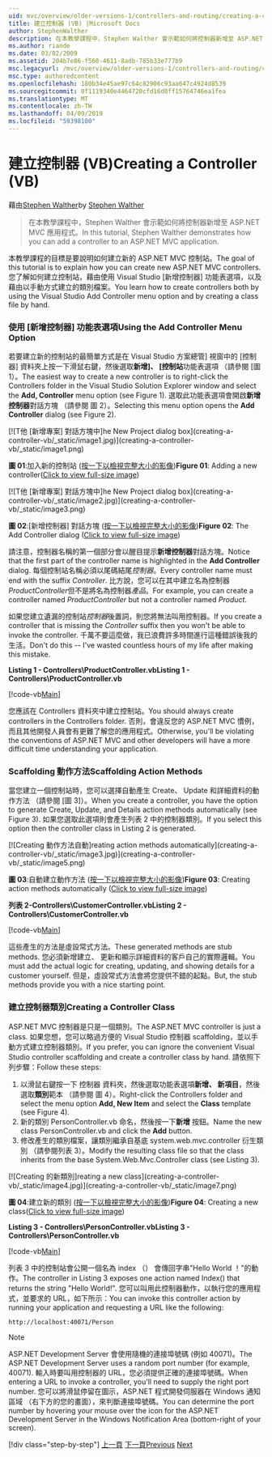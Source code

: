 ```yaml
---
uid: mvc/overview/older-versions-1/controllers-and-routing/creating-a-controller-vb
title: 建立控制器 (VB) |Microsoft Docs
author: StephenWalther
description: 在本教學課程中，Stephen Walther 會示範如何將控制器新增至 ASP.NET MVC 應用程式。
ms.author: riande
ms.date: 03/02/2009
ms.assetid: 204b7e86-f560-4611-8adb-785b33e777b9
msc.legacyurl: /mvc/overview/older-versions-1/controllers-and-routing/creating-a-controller-vb
msc.type: authoredcontent
ms.openlocfilehash: 180b34e45ae97c64c82906c93aa647c4924d8539
ms.sourcegitcommit: 0f1119340e4464720cfd16d0ff15764746ea1fea
ms.translationtype: MT
ms.contentlocale: zh-TW
ms.lasthandoff: 04/09/2019
ms.locfileid: "59398100"
---
```

# <a name="creating-a-controller-vb"></a><span data-ttu-id="cbb98-103">建立控制器 (VB)</span><span class="sxs-lookup"><span data-stu-id="cbb98-103">Creating a Controller (VB)</span></span>

<span data-ttu-id="cbb98-104">藉由[Stephen Walther](https://github.com/StephenWalther)</span><span class="sxs-lookup"><span data-stu-id="cbb98-104">by [Stephen Walther](https://github.com/StephenWalther)</span></span>

> <span data-ttu-id="cbb98-105">在本教學課程中，Stephen Walther 會示範如何將控制器新增至 ASP.NET MVC 應用程式。</span><span class="sxs-lookup"><span data-stu-id="cbb98-105">In this tutorial, Stephen Walther demonstrates how you can add a controller to an ASP.NET MVC application.</span></span>


<span data-ttu-id="cbb98-106">本教學課程的目標是要說明如何建立新的 ASP.NET MVC 控制站。</span><span class="sxs-lookup"><span data-stu-id="cbb98-106">The goal of this tutorial is to explain how you can create new ASP.NET MVC controllers.</span></span> <span data-ttu-id="cbb98-107">您了解如何建立控制站，藉由使用 Visual Studio [新增控制器] 功能表選項，以及藉由以手動方式建立的類別檔案。</span><span class="sxs-lookup"><span data-stu-id="cbb98-107">You learn how to create controllers both by using the Visual Studio Add Controller menu option and by creating a class file by hand.</span></span>

### <a name="using-the-add-controller-menu-option"></a><span data-ttu-id="cbb98-108">使用 [新增控制器] 功能表選項</span><span class="sxs-lookup"><span data-stu-id="cbb98-108">Using the Add Controller Menu Option</span></span>

<span data-ttu-id="cbb98-109">若要建立新的控制站的最簡單方式是在 Visual Studio 方案總管] 視窗中的 [控制器] 資料夾上按一下滑鼠右鍵，然後選取**新增]、 [控制站**功能表選項 （請參閱 [圖 1）。</span><span class="sxs-lookup"><span data-stu-id="cbb98-109">The easiest way to create a new controller is to right-click the Controllers folder in the Visual Studio Solution Explorer window and select the **Add, Controller** menu option (see Figure 1).</span></span> <span data-ttu-id="cbb98-110">選取此功能表選項會開啟**新增控制器**對話方塊 （請參閱 圖 2）。</span><span class="sxs-lookup"><span data-stu-id="cbb98-110">Selecting this menu option opens the **Add Controller** dialog (see Figure 2).</span></span>


[![T<span data-ttu-id="cbb98-111">他 [新增專案] 對話方塊中]</span><span class="sxs-lookup"><span data-stu-id="cbb98-111">he New Project dialog box]</span></span>(creating-a-controller-vb/_static/image1.jpg)](creating-a-controller-vb/_static/image1.png)

<span data-ttu-id="cbb98-112">**圖 01**:加入新的控制站 ([按一下以檢視完整大小的影像](creating-a-controller-vb/_static/image2.png))</span><span class="sxs-lookup"><span data-stu-id="cbb98-112">**Figure 01**: Adding a new controller([Click to view full-size image](creating-a-controller-vb/_static/image2.png))</span></span>


[![T<span data-ttu-id="cbb98-113">他 [新增專案] 對話方塊中]</span><span class="sxs-lookup"><span data-stu-id="cbb98-113">he New Project dialog box]</span></span>(creating-a-controller-vb/_static/image2.jpg)](creating-a-controller-vb/_static/image3.png)

<span data-ttu-id="cbb98-114">**圖 02**:[新增控制器] 對話方塊 ([按一下以檢視完整大小的影像](creating-a-controller-vb/_static/image4.png))</span><span class="sxs-lookup"><span data-stu-id="cbb98-114">**Figure 02**: The Add Controller dialog ([Click to view full-size image](creating-a-controller-vb/_static/image4.png))</span></span>


<span data-ttu-id="cbb98-115">請注意，控制器名稱的第一個部分會以醒目提示**新增控制器**對話方塊。</span><span class="sxs-lookup"><span data-stu-id="cbb98-115">Notice that the first part of the controller name is highlighted in the **Add Controller** dialog.</span></span> <span data-ttu-id="cbb98-116">每個控制站名稱必須以尾碼結尾*控制器*。</span><span class="sxs-lookup"><span data-stu-id="cbb98-116">Every controller name must end with the suffix *Controller*.</span></span> <span data-ttu-id="cbb98-117">比方說，您可以在其中建立名為控制器*ProductController*但不是將名為控制器*產品*。</span><span class="sxs-lookup"><span data-stu-id="cbb98-117">For example, you can create a controller named *ProductController* but not a controller named *Product*.</span></span>


<span data-ttu-id="cbb98-118">如果您建立遺漏的控制站*控制器*後置詞，則您將無法叫用控制器。</span><span class="sxs-lookup"><span data-stu-id="cbb98-118">If you create a controller that is missing the *Controller* suffix then you won't be able to invoke the controller.</span></span> <span data-ttu-id="cbb98-119">千萬不要這麼做，我已浪費許多時間進行這種錯誤後我的生活。</span><span class="sxs-lookup"><span data-stu-id="cbb98-119">Don't do this -- I've wasted countless hours of my life after making this mistake.</span></span>


**<span data-ttu-id="cbb98-120">Listing 1 - Controllers\ProductController.vb</span><span class="sxs-lookup"><span data-stu-id="cbb98-120">Listing 1 - Controllers\ProductController.vb</span></span>**

[!code-vb[Main](creating-a-controller-vb/samples/sample1.vb)]

<span data-ttu-id="cbb98-121">您應該在 Controllers 資料夾中建立控制站。</span><span class="sxs-lookup"><span data-stu-id="cbb98-121">You should always create controllers in the Controllers folder.</span></span> <span data-ttu-id="cbb98-122">否則，會違反您的 ASP.NET MVC 慣例，而且其他開發人員會有更難了解您的應用程式。</span><span class="sxs-lookup"><span data-stu-id="cbb98-122">Otherwise, you'll be violating the conventions of ASP.NET MVC and other developers will have a more difficult time understanding your application.</span></span>

### <a name="scaffolding-action-methods"></a><span data-ttu-id="cbb98-123">Scaffolding 動作方法</span><span class="sxs-lookup"><span data-stu-id="cbb98-123">Scaffolding Action Methods</span></span>

<span data-ttu-id="cbb98-124">當您建立一個控制站時，您可以選擇自動產生 Create、 Update 和詳細資料的動作方法 （請參閱 [圖 3]）。</span><span class="sxs-lookup"><span data-stu-id="cbb98-124">When you create a controller, you have the option to generate Create, Update, and Details action methods automatically (see Figure 3).</span></span> <span data-ttu-id="cbb98-125">如果您選取此選項則會產生列表 2 中的控制器類別。</span><span class="sxs-lookup"><span data-stu-id="cbb98-125">If you select this option then the controller class in Listing 2 is generated.</span></span>


[![C<span data-ttu-id="cbb98-126">reating 動作方法自動]</span><span class="sxs-lookup"><span data-stu-id="cbb98-126">reating action methods automatically]</span></span>(creating-a-controller-vb/_static/image3.jpg)](creating-a-controller-vb/_static/image5.png)

<span data-ttu-id="cbb98-127">**圖 03**:自動建立動作方法 ([按一下以檢視完整大小的影像](creating-a-controller-vb/_static/image6.png))</span><span class="sxs-lookup"><span data-stu-id="cbb98-127">**Figure 03**: Creating action methods automatically ([Click to view full-size image](creating-a-controller-vb/_static/image6.png))</span></span>


**<span data-ttu-id="cbb98-128">列表 2-Controllers\CustomerController.vb</span><span class="sxs-lookup"><span data-stu-id="cbb98-128">Listing 2 - Controllers\CustomerController.vb</span></span>**

[!code-vb[Main](creating-a-controller-vb/samples/sample2.vb)]

<span data-ttu-id="cbb98-129">這些產生的方法是虛設常式方法。</span><span class="sxs-lookup"><span data-stu-id="cbb98-129">These generated methods are stub methods.</span></span> <span data-ttu-id="cbb98-130">您必須新增建立、 更新和顯示詳細資料的客戶自己的實際邏輯。</span><span class="sxs-lookup"><span data-stu-id="cbb98-130">You must add the actual logic for creating, updating, and showing details for a customer yourself.</span></span> <span data-ttu-id="cbb98-131">但是，虛設常式方法會將您提供不錯的起點。</span><span class="sxs-lookup"><span data-stu-id="cbb98-131">But, the stub methods provide you with a nice starting point.</span></span>

### <a name="creating-a-controller-class"></a><span data-ttu-id="cbb98-132">建立控制器類別</span><span class="sxs-lookup"><span data-stu-id="cbb98-132">Creating a Controller Class</span></span>

<span data-ttu-id="cbb98-133">ASP.NET MVC 控制器是只是一個類別。</span><span class="sxs-lookup"><span data-stu-id="cbb98-133">The ASP.NET MVC controller is just a class.</span></span> <span data-ttu-id="cbb98-134">如果您想，您可以略過方便的 Visual Studio 控制器 scaffolding，並以手動方式建立控制器類別。</span><span class="sxs-lookup"><span data-stu-id="cbb98-134">If you prefer, you can ignore the convenient Visual Studio controller scaffolding and create a controller class by hand.</span></span> <span data-ttu-id="cbb98-135">請依照下列步驟：</span><span class="sxs-lookup"><span data-stu-id="cbb98-135">Follow these steps:</span></span>

1. <span data-ttu-id="cbb98-136">以滑鼠右鍵按一下 控制器 資料夾，然後選取功能表選項**新增、 新項目**，然後選取**類別**範本 （請參閱 圖 4）。</span><span class="sxs-lookup"><span data-stu-id="cbb98-136">Right-click the Controllers folder and select the menu option **Add, New Item** and select the **Class** template (see Figure 4).</span></span>
2. <span data-ttu-id="cbb98-137">新的類別 PersonController.vb 命名，然後按一下**新增** 按鈕。</span><span class="sxs-lookup"><span data-stu-id="cbb98-137">Name the new class PersonController.vb and click the **Add** button.</span></span>
3. <span data-ttu-id="cbb98-138">修改產生的類別檔案，讓類別繼承自基底 system.web.mvc.controller 衍生類別 （請參閱列表 3）。</span><span class="sxs-lookup"><span data-stu-id="cbb98-138">Modify the resulting class file so that the class inherits from the base System.Web.Mvc.Controller class (see Listing 3).</span></span>


[![C<span data-ttu-id="cbb98-139">reating 的新類別]</span><span class="sxs-lookup"><span data-stu-id="cbb98-139">reating a new class]</span></span>(creating-a-controller-vb/_static/image4.jpg)](creating-a-controller-vb/_static/image7.png)

<span data-ttu-id="cbb98-140">**圖 04**:建立新的類別 ([按一下以檢視完整大小的影像](creating-a-controller-vb/_static/image8.png))</span><span class="sxs-lookup"><span data-stu-id="cbb98-140">**Figure 04**: Creating a new class([Click to view full-size image](creating-a-controller-vb/_static/image8.png))</span></span>


**<span data-ttu-id="cbb98-141">Listing 3 - Controllers\PersonController.vb</span><span class="sxs-lookup"><span data-stu-id="cbb98-141">Listing 3 - Controllers\PersonController.vb</span></span>**

[!code-vb[Main](creating-a-controller-vb/samples/sample3.vb)]

<span data-ttu-id="cbb98-142">列表 3 中的控制站會公開一個名為 index （） 會傳回字串"Hello World ！"的動作。</span><span class="sxs-lookup"><span data-stu-id="cbb98-142">The controller in Listing 3 exposes one action named Index() that returns the string "Hello World!".</span></span> <span data-ttu-id="cbb98-143">您可以叫用此控制器動作，以執行您的應用程式，並要求的 URL，如下所示：</span><span class="sxs-lookup"><span data-stu-id="cbb98-143">You can invoke this controller action by running your application and requesting a URL like the following:</span></span>

`http://localhost:40071/Person`

> [!NOTE]
> 
> <span data-ttu-id="cbb98-144">ASP.NET Development Server 會使用隨機的連接埠號碼 (例如 40071)。</span><span class="sxs-lookup"><span data-stu-id="cbb98-144">The ASP.NET Development Server uses a random port number (for example, 40071).</span></span> <span data-ttu-id="cbb98-145">輸入時要叫用控制器的 URL，您必須提供正確的連接埠號碼。</span><span class="sxs-lookup"><span data-stu-id="cbb98-145">When entering a URL to invoke a controller, you'll need to supply the right port number.</span></span> <span data-ttu-id="cbb98-146">您可以將滑鼠停留在圖示，ASP.NET 程式開發伺服器在 Windows 通知區域 （右下方的您的畫面），來判斷連接埠號碼。</span><span class="sxs-lookup"><span data-stu-id="cbb98-146">You can determine the port number by hovering your mouse over the icon for the ASP.NET Development Server in the Windows Notification Area (bottom-right of your screen).</span></span>
> 
> [!div class="step-by-step"]
> <span data-ttu-id="cbb98-147">[上一頁](adding-dynamic-content-to-a-cached-page-vb.md)
> [下一頁](creating-an-action-vb.md)</span><span class="sxs-lookup"><span data-stu-id="cbb98-147">[Previous](adding-dynamic-content-to-a-cached-page-vb.md)
[Next](creating-an-action-vb.md)</span></span>
